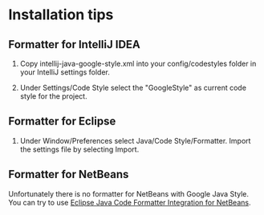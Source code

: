 # Installation tips


## Formatter for IntelliJ IDEA

1. Copy intellij-java-google-style.xml into your config/codestyles folder in your IntelliJ settings folder. 

2. Under Settings/Code Style select the "GoogleStyle" as current code style for the project.

## Formatter for Eclipse

1. Under Window/Preferences select Java/Code Style/Formatter. Import the settings file by selecting Import.

## Formatter for NetBeans

Unfortunately there is no formatter for NetBeans with Google Java Style. You can try to use [Eclipse Java Code Formatter Integration for NetBeans](http://plugins.netbeans.org/plugin/50877/eclipse-code-formatter-for-java).